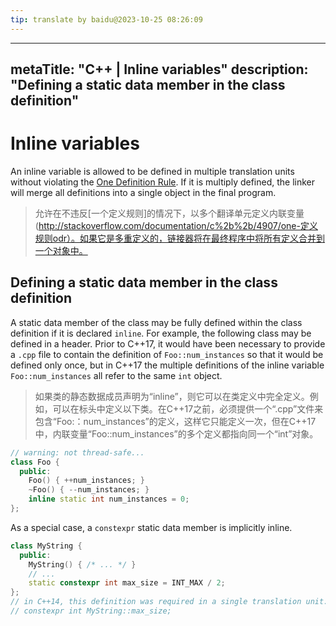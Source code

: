 ```yaml
---
tip: translate by baidu@2023-10-25 08:26:09
---
```

---
metaTitle: "C++ | Inline variables"
description: "Defining a static data member in the class definition"
---

# Inline variables



An inline variable is allowed to be defined in multiple translation units without violating the [One Definition Rule](http://stackoverflow.com/documentation/c%2b%2b/4907/one-definition-rule-odr). If it is multiply defined, the linker will merge all definitions into a single object in the final program.

> 允许在不违反[一个定义规则]的情况下，以多个翻译单元定义内联变量(http://stackoverflow.com/documentation/c%2b%2b/4907/one-定义规则odr）。如果它是多重定义的，链接器将在最终程序中将所有定义合并到一个对象中。



## Defining a static data member in the class definition



A static data member of the class may be fully defined within the class definition if it is declared `inline`. For example, the following class may be defined in a header. Prior to C++17, it would have been necessary to provide a `.cpp` file to contain the definition of `Foo::num_instances` so that it would be defined only once, but in C++17 the multiple definitions of the inline variable `Foo::num_instances` all refer to the same `int` object.

> 如果类的静态数据成员声明为“inline”，则它可以在类定义中完全定义。例如，可以在标头中定义以下类。在C++17之前，必须提供一个“.cpp”文件来包含“Foo:：num_instances”的定义，这样它只能定义一次，但在C++17中，内联变量“Foo::num_instances”的多个定义都指向同一个“int”对象。

```cpp
// warning: not thread-safe...
class Foo {
  public:
    Foo() { ++num_instances; }
    ~Foo() { --num_instances; }
    inline static int num_instances = 0;
};

```

As a special case, a `constexpr` static data member is implicitly inline.

```cpp
class MyString {
  public:
    MyString() { /* ... */ }
    // ...
    static constexpr int max_size = INT_MAX / 2;
};
// in C++14, this definition was required in a single translation unit:
// constexpr int MyString::max_size;

```

